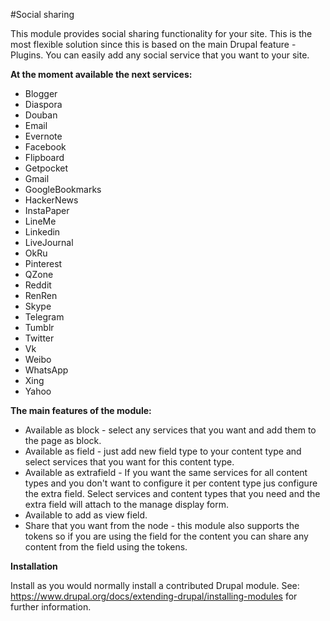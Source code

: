 #Social sharing

This module provides social sharing functionality for your site. This is the
most flexible solution since this is based on the main Drupal feature - Plugins.
You can easily add any social service that you want to your site.

**At the moment available the next services:**

* Blogger
* Diaspora
* Douban
* Email
* Evernote
* Facebook
* Flipboard
* Getpocket
* Gmail
* GoogleBookmarks
* HackerNews
* InstaPaper
* LineMe
* Linkedin
* LiveJournal
* OkRu
* Pinterest
* QZone
* Reddit
* RenRen
* Skype
* Telegram
* Tumblr
* Twitter
* Vk
* Weibo
* WhatsApp
* Xing
* Yahoo


**The main features of the module:**

* Available as block - select any services that you want and add them to the
page as block.
* Available as field - just add new field type to your content type and select
services that you want for this content type.
* Available as extrafield - If you want the same services for all content types
and you don't want to configure it per content type jus configure the extra
field. Select services and content types that you need and the extra field will
attach to the manage display form.
* Available to add as view field.
* Share that you want from the node - this module also supports the tokens so
if you are using the field for the content you can share any content from the
field using the tokens.


**Installation**

Install as you would normally install a contributed Drupal module.
See: https://www.drupal.org/docs/extending-drupal/installing-modules for further
information.

